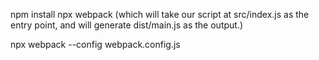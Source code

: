 npm install
npx webpack (which will take our script at src/index.js as the entry point, and will generate dist/main.js as the output.)

npx webpack --config webpack.config.js